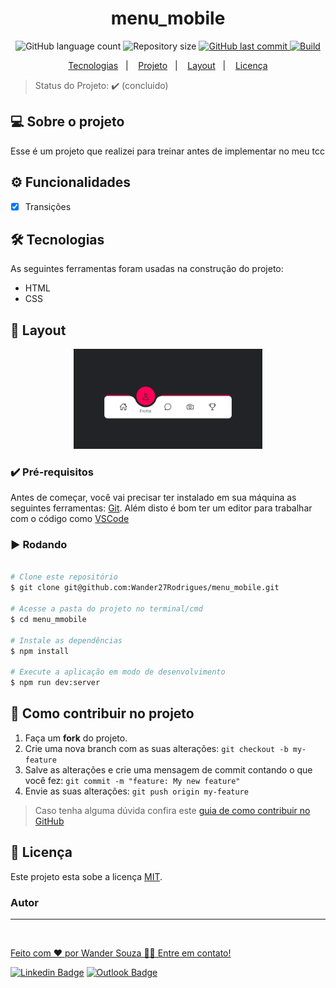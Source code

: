 <h1 align="center">
  menu_mobile  
</h1>

<p align="center">
  <img alt="GitHub language count" src="https://img.shields.io/github/languages/count/wander27rodrigues/menu_mobile?style=flat-square">

  <img alt="Repository size" src="https://img.shields.io/github/repo-size/wander27rodrigues/menu_mobile?style=flat-square">

  <a href="https://github.com/wander27rodrigues/menu_mobile/commits/main">
    <img alt="GitHub last commit" src="https://img.shields.io/github/last-commit/wander27rodrigues/menu_mobile?style=flat-square">
  </a>
  
  <a href="https://img.shields.io/wercker/build/wander27rodrigues/menu_mobile/main?style=flat-square">
    <img alt="Build" src="https://img.shields.io/wercker/build/wander27rodrigues/menu_mobile/main?style=flat-square">
  </a>
  
<p align="center">
  <a href="#-Tecnologias">Tecnologias</a>&nbsp;&nbsp;&nbsp;|&nbsp;&nbsp;&nbsp;
  <a href="#-projeto">Projeto</a>&nbsp;&nbsp;&nbsp;|&nbsp;&nbsp;&nbsp;
  <a href="#-layout">Layout</a>&nbsp;&nbsp;&nbsp;|&nbsp;&nbsp;&nbsp;
  <a href="#-Licença">Licença</a>
</p>

</p>


> Status do Projeto: :heavy_check_mark:  (concluido)



## 💻 Sobre o projeto
Esse é um projeto que realizei para treinar antes de implementar no meu tcc

## ⚙️ Funcionalidades

- [x] Transições

## 🛠 Tecnologias

As seguintes ferramentas foram usadas na construção do projeto:

-   HTML
-   CSS
## 🔖 Layout
<p align="center">
  <img alt="crud" src="https://github.com/Wander27Rodrigues/menu_mobile/blob/main/layout.png" width="60%">
</p>

### ✔️ Pré-requisitos

Antes de começar, você vai precisar ter instalado em sua máquina as seguintes ferramentas:
[Git](https://git-scm.com). 
Além disto é bom ter um editor para trabalhar com o código como [VSCode](https://code.visualstudio.com/)

### :arrow_forward: Rodando 

```bash

# Clone este repositório
$ git clone git@github.com:Wander27Rodrigues/menu_mobile.git

# Acesse a pasta do projeto no terminal/cmd
$ cd menu_mmobile

# Instale as dependências
$ npm install

# Execute a aplicação em modo de desenvolvimento
$ npm run dev:server

```
## 💪 Como contribuir no projeto

1. Faça um **fork** do projeto.
2. Crie uma nova branch com as suas alterações: `git checkout -b my-feature`
3. Salve as alterações e crie uma mensagem de commit contando o que você fez: `git commit -m "feature: My new feature"`
4. Envie as suas alterações: `git push origin my-feature`
> Caso tenha alguma dúvida confira este [guia de como contribuir no GitHub](./CONTRIBUTING.md)

## 📝 Licença

Este projeto esta sobe a licença [MIT](./LICENSE).

### Autor
---

<a href="https://wander27rodrigues.github.io/#home">
 <img style="border-radius: 50%;" src="https://avatars.githubusercontent.com/u/48796830?v=4" width="10%;" alt=""/>
 <br />

Feito com ❤️ por Wander Souza 👋🏽 Entre em contato!

[![Linkedin Badge](https://img.shields.io/badge/-Wander-blue?style=flat-square&logo=Linkedin&logoColor=white&link=https://www.linkedin.com/in/wander-souza/)](https://www.linkedin.com/in/wander-souza/) 
[![Outlook Badge](https://img.shields.io/badge/-wanderrodrigues_@outlook.com-blue?style=flat-square&logo=Outlook&logoColor=white&link=mailto:wanderrodrigues_@outlook.com)](mailto:wanderrodrigues_@outlook.com)
